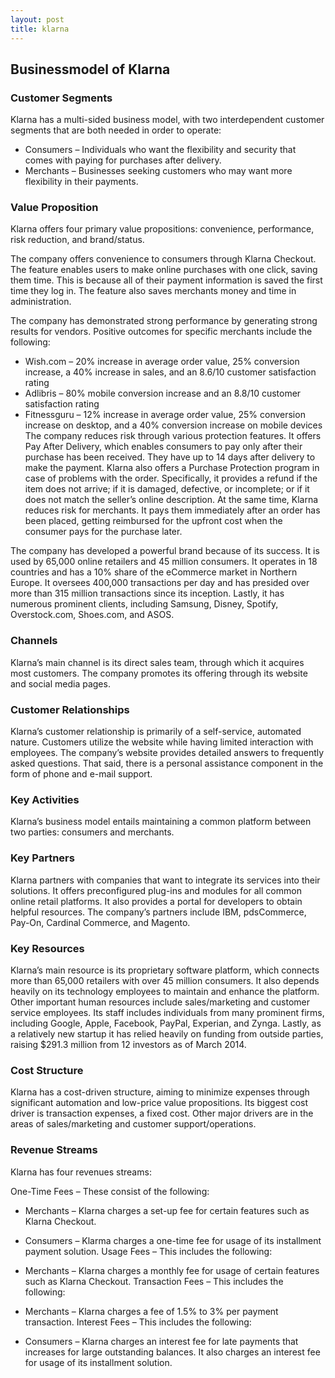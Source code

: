 ```yaml
---
layout: post
title: klarna
---
```


Businessmodel of Klarna
------------------------

### Customer Segments

Klarna has a multi-sided business model, with two interdependent customer segments that are both needed in order to operate:

 * Consumers – Individuals who want the flexibility and security that comes with paying for purchases after delivery.
* Merchants – Businesses seeking customers who may want more flexibility in their payments.
 ### Value Proposition

Klarna offers four primary value propositions: convenience, performance, risk reduction, and brand/status.

The company offers convenience to consumers through Klarna Checkout. The feature enables users to make online purchases with one click, saving them time. This is because all of their payment information is saved the first time they log in. The feature also saves merchants money and time in administration.

The company has demonstrated strong performance by generating strong results for vendors. Positive outcomes for specific merchants include the following:

 * Wish.com – 20% increase in average order value, 25% conversion increase, a 40% increase in sales, and an 8.6/10 customer satisfaction rating
* Adlibris – 80% mobile conversion increase and an 8.8/10 customer satisfaction rating
* Fitnessguru – 12% increase in average order value, 25% conversion increase on desktop, and a 40% conversion increase on mobile devices
 The company reduces risk through various protection features. It offers Pay After Delivery, which enables consumers to pay only after their purchase has been received. They have up to 14 days after delivery to make the payment. Klarna also offers a Purchase Protection program in case of problems with the order. Specifically, it provides a refund if the item does not arrive; if it is damaged, defective, or incomplete; or if it does not match the seller’s online description. At the same time, Klarna reduces risk for merchants. It pays them immediately after an order has been placed, getting reimbursed for the upfront cost when the consumer pays for the purchase later.

The company has developed a powerful brand because of its success. It is used by 65,000 online retailers and 45 million consumers. It operates in 18 countries and has a 10% share of the eCommerce market in Northern Europe. It oversees 400,000 transactions per day and has presided over more than 315 million transactions since its inception. Lastly, it has numerous prominent clients, including Samsung, Disney, Spotify, Overstock.com, Shoes.com, and ASOS.

### Channels

Klarna’s main channel is its direct sales team, through which it acquires most customers. The company promotes its offering through its website and social media pages.

### Customer Relationships

Klarna’s customer relationship is primarily of a self-service, automated nature. Customers utilize the website while having limited interaction with employees. The company’s website provides detailed answers to frequently asked questions. That said, there is a personal assistance component in the form of phone and e-mail support.

### Key Activities

Klarna’s business model entails maintaining a common platform between two parties: consumers and merchants.

### Key Partners

Klarna partners with companies that want to integrate its services into their solutions. It offers preconfigured plug-ins and modules for all common online retail platforms. It also provides a portal for developers to obtain helpful resources. The company’s partners include IBM, pdsCommerce, Pay-On, Cardinal Commerce, and Magento.

### Key Resources

Klarna’s main resource is its proprietary software platform, which connects more than 65,000 retailers with over 45 million consumers. It also depends heavily on its technology employees to maintain and enhance the platform. Other important human resources include sales/marketing and customer service employees. Its staff includes individuals from many prominent firms, including Google, Apple, Facebook, PayPal, Experian, and Zynga. Lastly, as a relatively new startup it has relied heavily on funding from outside parties, raising $291.3 million from 12 investors as of March 2014.

### Cost Structure

Klarna has a cost-driven structure, aiming to minimize expenses through significant automation and low-price value propositions. Its biggest cost driver is transaction expenses, a fixed cost. Other major drivers are in the areas of sales/marketing and customer support/operations.

### Revenue Streams

Klarna has four revenues streams:

One-Time Fees – These consist of the following:

 * Merchants – Klarna charges a set-up fee for certain features such as Klarna Checkout.
* Consumers – Klarma charges a one-time fee for usage of its installment payment solution.
 Usage Fees – This includes the following:

 * Merchants – Klarna charges a monthly fee for usage of certain features such as Klarna Checkout.
 Transaction Fees – This includes the following:

 * Merchants – Klarna charges a fee of 1.5% to 3% per payment transaction.
 Interest Fees – This includes the following:

 * Consumers – Klarna charges an interest fee for late payments that increases for large outstanding balances. It also charges an interest fee for usage of its installment solution.
